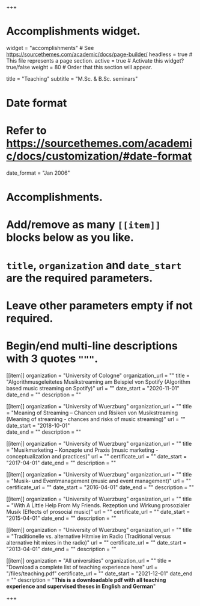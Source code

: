 +++
# Accomplishments widget.
widget = "accomplishments"  # See https://sourcethemes.com/academic/docs/page-builder/
headless = true  # This file represents a page section.
active = true  # Activate this widget? true/false
weight = 80  # Order that this section will appear.

title = "Teaching"
subtitle = "M.Sc. & B.Sc. seminars"

# Date format
#   Refer to https://sourcethemes.com/academic/docs/customization/#date-format
date_format = "Jan 2006"

# Accomplishments.
#   Add/remove as many `[[item]]` blocks below as you like.
#   `title`, `organization` and `date_start` are the required parameters.
#   Leave other parameters empty if not required.
#   Begin/end multi-line descriptions with 3 quotes `"""`.

[[item]]
  organization = "University of Cologne"
  organization_url = ""
  title = "Algorithmusgeleitetes Musikstreaming am Beispiel von Spotify (Algorithm based music streaming on Spotify)"
  url = ""
  date_start = "2020-11-01"
  date_end = ""
  description = ""
  
[[item]]
  organization = "University of Wuerzburg"
  organization_url = ""
  title = "Meaning of Streaming – Chancen und Risiken von Musikstreaming (Meaning of streaming - chances and risks of music streaming)"
  url = ""
  date_start = "2018-10-01"  
  date_end = ""
  description = ""

[[item]]
  organization = "University of Wuerzburg"
  organization_url = ""
  title = "Musikmarketing – Konzepte und Praxis (music marketing - conceptualization and practices)"
  url = ""
  certificate_url = ""
  date_start = "2017-04-01"
  date_end = ""
  description = ""
  
[[item]]
  organization = "University of Wuerzburg"
  organization_url = ""
  title = "Musik- und Eventmanagement (music and event management)"
  url = ""
  certificate_url = ""
  date_start = "2016-04-01"
  date_end = ""
  description = ""
  
  [[item]]
  organization = "University of Wuerzburg"
  organization_url = ""
  title = "With A Little Help From My Friends. Rezeption und Wirkung prosozialer Musik (Effects of prosocial music)"
  url = ""
  certificate_url = ""
  date_start = "2015-04-01"
  date_end = ""
  description = ""
  
[[item]]
  organization = "University of Wuerzburg"
  organization_url = ""
  title = "Traditionelle vs. alternative Hitmixe im Radio (Traditional versus alternative hit mixes in the radio)"
  url = ""
  certificate_url = ""
  date_start = "2013-04-01"
  date_end = ""
  description = ""

[[item]]
  organization = "All universities"
  organization_url = ""
  title = "Download a complete list of teaching experience here"
  url = "/files/teaching.pdf"
  certificate_url = ""
  date_start = "2021-12-01"
  date_end = ""
  description = "**This is a downloadable pdf with all teaching experience and supervised theses in English and German**"

+++

